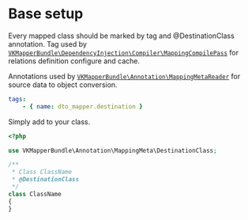 
# Base setup

Every mapped class should be marked by tag and @DestinationClass annotation.
Tag used by [`VKMapperBundle\DependencyInjection\Compiler\MappingCompilePass`](https://github.com/vklymniuk/dto-mapper-bundle/blob/master/src/DependencyInjection/Compiler/MappingCompilePass.php) for relations definition  configure and cache. 

Annotations used by [`VKMapperBundle\Annotation\MappingMetaReader`](https://github.com/vklymniuk/dto-mapper-bundle/blob/master/src/Annotation/MappingMetaReader.php)
 for source data to object conversion.

```yaml
tags:
    - { name: dto_mapper.destination }
```

Simply add to your class.
```php
<?php

use VKMapperBundle\Annotation\MappingMeta\DestinationClass;

/**
 * Class ClassName
 * @DestinationClass
 */
class ClassName
{
}
```
